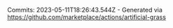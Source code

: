 Commits: 2023-05-11T18:26:43.544Z - Generated via https://github.com/marketplace/actions/artificial-grass
<br>
